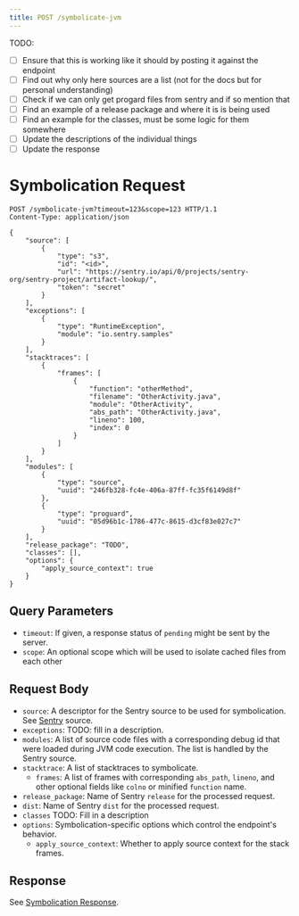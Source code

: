 ```yaml
---
title: POST /symbolicate-jvm
---
```


TODO:
- [ ] Ensure that this is working like it should by posting it against the endpoint
- [ ] Find out why only here sources are a list (not for the docs but for personal understanding)
- [ ] Check if we can only get progard files from sentry and if so mention that
- [ ] Find an example of a release package and where it is is being used
- [ ] Find an example for the classes, must be some logic for them somewhere
- [ ] Update the descriptions of the individual things
- [ ] Update the response

# Symbolication Request


```http
POST /symbolicate-jvm?timeout=123&scope=123 HTTP/1.1
Content-Type: application/json

{
    "source": [
        {
            "type": "s3",
            "id": "<id>",
            "url": "https://sentry.io/api/0/projects/sentry-org/sentry-project/artifact-lookup/",
            "token": "secret"
        }
    ],
    "exceptions": [
        {
            "type": "RuntimeException",
            "module": "io.sentry.samples"
        }
    ],
    "stacktraces": [
        {
            "frames": [
                {
                    "function": "otherMethod",
                    "filename": "OtherActivity.java",
                    "module": "OtherActivity",
                    "abs_path": "OtherActivity.java",
                    "lineno": 100,
                    "index": 0
                }
            ]
        }
    ],
    "modules": [
        {
            "type": "source",
            "uuid": "246fb328-fc4e-406a-87ff-fc35f6149d8f"
        },
        {
            "type": "proguard",
            "uuid": "05d96b1c-1786-477c-8615-d3cf83e027c7"
        }
    ],
    "release_package": "TODO",
    "classes": [],
    "options": {
        "apply_source_context": true
    }
}

```

## Query Parameters

- `timeout`: If given, a response status of `pending` might be sent by the
  server.
- `scope`: An optional scope which will be used to isolate cached files from
  each other


## Request Body

- `source`: A descriptor for the Sentry source to be used for symbolication. See
  [Sentry](index.md) source.
- `exceptions`: TODO: fill in a description.
- `modules`: A list of source code files with a corresponding debug id that
  were loaded during JVM code execution. The list is handled by the Sentry source.
- `stacktrace`: A list of stacktraces to symbolicate.
  - `frames`: A list of frames with corresponding `abs_path`, `lineno`,
    and other optional fields like `colno` or minified `function` name.
- `release_package`: Name of Sentry `release` for the processed request.
- `dist`: Name of Sentry `dist` for the processed request.
- `classes` TODO: Fill in a description
- `options`: Symbolication-specific options which control the endpoint's behavior.
  - `apply_source_context`: Whether to apply source context for the stack frames.

## Response

See [Symbolication Response](response.md).
